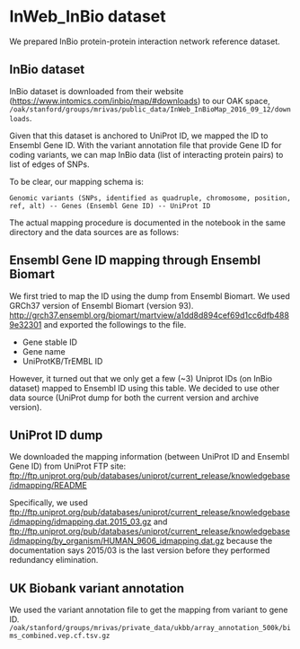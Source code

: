 # InWeb_InBio dataset

We prepared InBio protein-protein interaction network reference dataset.

## InBio dataset
InBio dataset is downloaded from their website (https://www.intomics.com/inbio/map/#downloads) to our OAK space, 
`/oak/stanford/groups/mrivas/public_data/InWeb_InBioMap_2016_09_12/downloads`.

Given that this dataset is anchored to UniProt ID, we mapped the ID to Ensembl Gene ID.
With the variant annotation file that provide Gene ID for coding variants, 
we can map InBio data (list of interacting protein pairs) to 
list of edges of SNPs.

To be clear, our mapping schema is:

```
Genomic variants (SNPs, identified as quadruple, chromosome, position, ref, alt) -- Genes (Ensembl Gene ID) -- UniProt ID
```

The actual mapping procedure is documented in the notebook in the same directory and the data sources are as follows:

## Ensembl Gene ID mapping through Ensembl Biomart
We first tried to map the ID using the dump from Ensembl Biomart. We used GRCh37 version of Ensembl Biomart (version 93).
http://grch37.ensembl.org/biomart/martview/a1dd8d894cef69d1cc6dfb4889e32301
and exported the followings to the file.

- Gene stable ID
- Gene name
- UniProtKB/TrEMBL ID

However, it turned out that we only get a few (~3) Uniprot IDs (on InBio dataset) mapped to Ensembl ID using this table.
We decided to use other data source (UniProt dump for both the current version and archive version).

## UniProt ID dump

We downloaded the mapping information (between UniProt ID and Ensembl Gene ID) from UniProt FTP site:
ftp://ftp.uniprot.org/pub/databases/uniprot/current_release/knowledgebase/idmapping/README

Specifically, we used 
ftp://ftp.uniprot.org/pub/databases/uniprot/current_release/knowledgebase/idmapping/idmapping.dat.2015_03.gz
and 
ftp://ftp.uniprot.org/pub/databases/uniprot/current_release/knowledgebase/idmapping/by_organism/HUMAN_9606_idmapping.dat.gz
because the documentation says 2015/03 is the last version before they performed redundancy elimination.


## UK Biobank variant annotation
We used the variant annotation file to get the mapping from variant to gene ID.
`/oak/stanford/groups/mrivas/private_data/ukbb/array_annotation_500k/bims_combined.vep.cf.tsv.gz`
